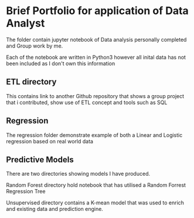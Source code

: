 # Brief Portfolio for application of Data Analyst

The folder contain jupyter notebook of Data analysis personally completed and Group work by me. 

Each of the notebook are written in Python3 however all inital data has not been included as I don't own this information

## ETL directory
This contains link to another Github repository that shows a group project that i contributed, show use of ETL concept and tools such as SQL

## Regression 
The regression folder demonstrate example of both a Linear and Logistic regression based on real world data

## Predictive Models 
There are two directories showing models I have produced.  

Random Forest directory hold notebook that has utilised a Random Forrest Regression Tree

Unsupervised directory contains a K-mean model that was used to enrich and existing data and prediction engine.  
